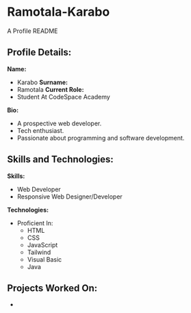 # Ramotala-Karabo
A Profile README 

## Profile Details:


**Name:** 
- Karabo
**Surname:**
- Ramotala
**Current Role:**
- Student At CodeSpace Academy

**Bio:** 
 - A prospective web developer.
 - Tech enthusiast.
 - Passionate about programming and software development.

   
## Skills and Technologies:
  **Skills:**
  - Web Developer
  - Responsive Web Designer/Developer

  **Technologies:**
  - Proficient In:
      - HTML
      - CSS
      - JavaScript
      - Tailwind
      - Visual Basic
      - Java

## Projects Worked On:
  - 

